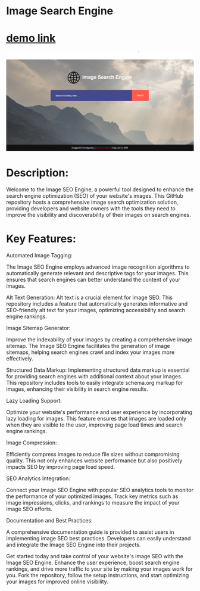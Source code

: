 # Image Search Engine

# [demo link](https://image-search-engine-12.netlify.app/)

![Alt Text](https://github.com/arpit2212/Image-Search-engine/blob/main/Screenshot%202023-12-24%20224609.png)


# Description:

Welcome to the Image SEO Engine, a powerful tool designed to enhance the search engine optimization (SEO) of your website's images. This GitHub repository hosts a comprehensive image search optimization solution, providing developers and website owners with the tools they need to improve the visibility and discoverability of their images on search engines.

# Key Features:

Automated Image Tagging: 

The Image SEO Engine employs advanced image recognition algorithms to automatically generate relevant and descriptive tags for your images. This ensures that search engines can better understand the content of your images.

Alt Text Generation: Alt text is a crucial element for image SEO. This repository includes a feature that automatically generates informative and SEO-friendly alt text for your images, optimizing accessibility and search engine rankings.

Image Sitemap Generator:

Improve the indexability of your images by creating a comprehensive image sitemap. The Image SEO Engine facilitates the generation of image sitemaps, helping search engines crawl and index your images more effectively.

Structured Data Markup: Implementing structured data markup is essential for providing search engines with additional context about your images. This repository includes tools to easily integrate schema.org markup for images, enhancing their visibility in search engine results.

Lazy Loading Support: 

Optimize your website's performance and user experience by incorporating lazy loading for images. This feature ensures that images are loaded only when they are visible to the user, improving page load times and search engine rankings.

Image Compression:

Efficiently compress images to reduce file sizes without compromising quality. This not only enhances website performance but also positively impacts SEO by improving page load speed.

SEO Analytics Integration: 

Connect your Image SEO Engine with popular SEO analytics tools to monitor the performance of your optimized images. Track key metrics such as image impressions, clicks, and rankings to measure the impact of your image SEO efforts.

Documentation and Best Practices:

A comprehensive documentation guide is provided to assist users in implementing image SEO best practices. Developers can easily understand and integrate the Image SEO Engine into their projects.

Get started today and take control of your website's image SEO with the Image SEO Engine. Enhance the user experience, boost search engine rankings, and drive more traffic to your site by making your images work for you. Fork the repository, follow the setup instructions, and start optimizing your images for improved online visibility.
